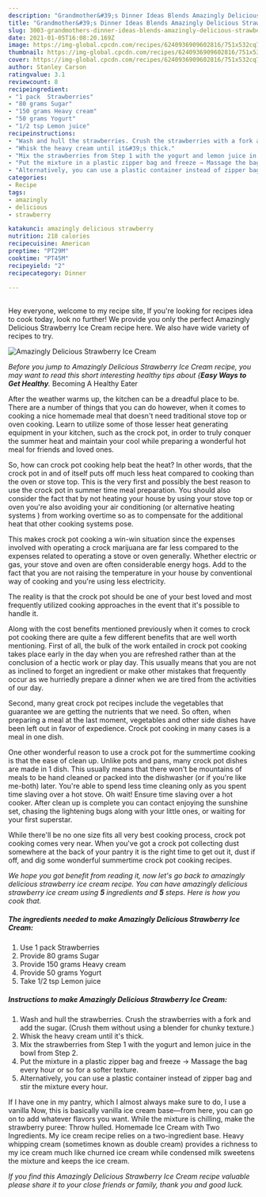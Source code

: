 ```yaml
---
description: "Grandmother&#39;s Dinner Ideas Blends Amazingly Delicious Strawberry Ice Cream"
title: "Grandmother&#39;s Dinner Ideas Blends Amazingly Delicious Strawberry Ice Cream"
slug: 3003-grandmothers-dinner-ideas-blends-amazingly-delicious-strawberry-ice-cream
date: 2021-01-05T16:08:20.169Z
image: https://img-global.cpcdn.com/recipes/6240936909602816/751x532cq70/amazingly-delicious-strawberry-ice-cream-recipe-main-photo.jpg
thumbnail: https://img-global.cpcdn.com/recipes/6240936909602816/751x532cq70/amazingly-delicious-strawberry-ice-cream-recipe-main-photo.jpg
cover: https://img-global.cpcdn.com/recipes/6240936909602816/751x532cq70/amazingly-delicious-strawberry-ice-cream-recipe-main-photo.jpg
author: Stanley Carson
ratingvalue: 3.1
reviewcount: 8
recipeingredient:
- "1 pack  Strawberries"
- "80 grams Sugar"
- "150 grams Heavy cream"
- "50 grams Yogurt"
- "1/2 tsp Lemon juice"
recipeinstructions:
- "Wash and hull the strawberries. Crush the strawberries with a fork and add the sugar. (Crush them without using a blender for chunky texture.)"
- "Whisk the heavy cream until it&#39;s thick."
- "Mix the strawberries from Step 1 with the yogurt and lemon juice in the bowl from Step 2."
- "Put the mixture in a plastic zipper bag and freeze → Massage the bag every hour or so for a softer texture."
- "Alternatively, you can use a plastic container instead of zipper bag and stir the mixture every hour."
categories:
- Recipe
tags:
- amazingly
- delicious
- strawberry

katakunci: amazingly delicious strawberry 
nutrition: 218 calories
recipecuisine: American
preptime: "PT29M"
cooktime: "PT45M"
recipeyield: "2"
recipecategory: Dinner

---
```

<br>
Hey everyone, welcome to my recipe site, If you're looking for recipes idea to cook today, look no further! We provide you only the perfect Amazingly Delicious Strawberry Ice Cream recipe here. We also have wide variety of recipes to try.
<br>


![Amazingly Delicious Strawberry Ice Cream](https://img-global.cpcdn.com/recipes/6240936909602816/751x532cq70/amazingly-delicious-strawberry-ice-cream-recipe-main-photo.jpg)

<i>Before you jump to Amazingly Delicious Strawberry Ice Cream recipe, you may want to read this short interesting healthy tips about {<strong>Easy Ways to Get Healthy</strong>.</i>
Becoming A Healthy Eater


After the weather warms up, the kitchen can be a dreadful place to be. There are a number of things that you can do however, when it comes to cooking a nice homemade meal that doesn't need traditional stove top or oven cooking. Learn to utilize some of those lesser heat generating equipment in your kitchen, such as the crock pot, in order to truly conquer the summer heat and maintain your cool while preparing a wonderful hot meal for friends and loved ones.

So, how can crock pot cooking help beat the heat? In other words, that the crock pot in and of itself puts off much less heat compared to cooking than the oven or stove top. This is the very first and possibly the best reason to use the crock pot in summer time meal preparation. You should also consider the fact that by not heating your house by using your stove top or oven you're also avoiding your air conditioning (or alternative heating systems ) from working overtime so as to compensate for the additional heat that other cooking systems pose.

This makes crock pot cooking a win-win situation since the expenses involved with operating a crock marijuana are far less compared to the expenses related to operating a stove or oven generally. Whether electric or gas, your stove and oven are often considerable energy hogs. Add to the fact that you are not raising the temperature in your house by conventional way of cooking and you're using less electricity.

 The reality is that the crock pot should be one of your best loved and most frequently utilized cooking approaches in the event that it's possible to handle it.  



Along with the cost benefits mentioned previously when it comes to crock pot cooking there are quite a few different benefits that are well worth mentioning. First of all, the bulk of the work entailed in crock pot cooking takes place early in the day when you are refreshed rather than at the conclusion of a hectic work or play day. This usually means that you are not as inclined to forget an ingredient or make other mistakes that frequently occur as we hurriedly prepare a dinner when we are tired from the activities of our day.

Second, many great crock pot recipes include the vegetables that guarantee we are getting the nutrients that we need. So often, when preparing a meal at the last moment, vegetables and other side dishes have been left out in favor of expedience. Crock pot cooking in many cases is a meal in one dish.

One other wonderful reason to use a crock pot for the summertime cooking is that the ease of clean up.  Unlike pots and pans, many crock pot dishes are made in 1 dish. This usually means that there won't be mountains of meals to be hand cleaned or packed into the dishwasher (or if you're like me-both) later. You're able to spend less time cleaning only as you spent time slaving over a hot stove. Oh wait! Ensure time slaving over a hot cooker. After clean up is complete you can contact enjoying the sunshine set, chasing the lightening bugs along with your little ones, or waiting for your first superstar.

While there'll be no one size fits all very best cooking process, crock pot cooking comes very near. When you've got a crock pot collecting dust somewhere at the back of your pantry it is the right time to get out it, dust if off, and dig some wonderful summertime crock pot cooking recipes.


<i>We hope you got benefit from reading it, now let's go back to amazingly delicious strawberry ice cream recipe. You can have amazingly delicious strawberry ice cream using <strong>5</strong> ingredients and <strong>5</strong> steps. Here is how you cook that.
</i>

##### The ingredients needed to make Amazingly Delicious Strawberry Ice Cream:

1. Use 1 pack  Strawberries
1. Provide 80 grams Sugar
1. Provide 150 grams Heavy cream
1. Provide 50 grams Yogurt
1. Take 1/2 tsp Lemon juice


##### Instructions to make Amazingly Delicious Strawberry Ice Cream:

1. Wash and hull the strawberries. Crush the strawberries with a fork and add the sugar. (Crush them without using a blender for chunky texture.)
1. Whisk the heavy cream until it&#39;s thick.
1. Mix the strawberries from Step 1 with the yogurt and lemon juice in the bowl from Step 2.
1. Put the mixture in a plastic zipper bag and freeze → Massage the bag every hour or so for a softer texture.
1. Alternatively, you can use a plastic container instead of zipper bag and stir the mixture every hour.


If I have one in my pantry, which I almost always make sure to do, I use a vanilla Now, this is basically vanilla ice cream base—from here, you can go on to add whatever flavors you want. While the mixture is chilling, make the strawberry puree: Throw hulled. Homemade Ice Cream with Two Ingredients. My ice cream recipe relies on a two-ingredient base. Heavy whipping cream (sometimes known as double cream) provides a richness to my ice cream much like churned ice cream while condensed milk sweetens the mixture and keeps the ice cream. 

<i>If you find this Amazingly Delicious Strawberry Ice Cream recipe valuable please share it to your close friends or family, thank you and good luck.</i>
